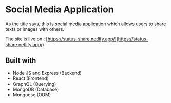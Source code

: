 # Social Media Application

As the title says, this is social media application which allows users to share texts or images with others.

The site is live on : [https://status-share.netlify.app/](https://status-share.netlify.app/)

## Built with

- Node JS and Express (Backend)
- React (Frontend)
- GraphQL (Querying)
- MongoDB (Database)
- Mongoose (ODM)
